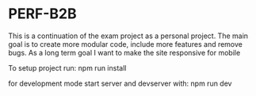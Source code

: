 # PERF-B2B
This is a continuation of the exam project as a personal project. The main goal is to create more modular code, include more features and remove bugs. As a long term goal I want to make the site responsive for mobile

To setup project run:
npm run install

for development mode start server and devserver with:
npm run dev 
